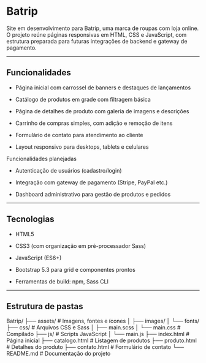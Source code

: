 # Batrip

Site em desenvolvimento para Batrip, uma marca de roupas com loja online. O projeto reúne páginas responsivas em HTML, CSS e JavaScript, com estrutura preparada para futuras integrações de backend e gateway de pagamento.

---

## Funcionalidades

- Página inicial com carrossel de banners e destaques de lançamentos

- Catálogo de produtos em grade com filtragem básica

- Página de detalhes de produto com galeria de imagens e descrições

- Carrinho de compras simples, com adição e remoção de itens

- Formulário de contato para atendimento ao cliente

- Layout responsivo para desktops, tablets e celulares

Funcionalidades planejadas

- Autenticação de usuários (cadastro/login)

- Integração com gateway de pagamento (Stripe, PayPal etc.)

- Dashboard administrativo para gestão de produtos e pedidos


---

## Tecnologias

- HTML5

- CSS3 (com organização em pré-processador Sass)

- JavaScript (ES6+)

- Bootstrap 5.3 para grid e componentes prontos

- Ferramentas de build: npm, Sass CLI

---

## Estrutura de pastas

Batrip/
├── assets/             # Imagens, fontes e ícones
│   ├── images/
│   └── fonts/
├── css/                # Arquivos CSS e Sass
│   ├── main.scss
│   └── main.css        # Compilado
├── js/                 # Scripts JavaScript
│   └── main.js
├── index.html          # Página inicial
├── catalogo.html       # Listagem de produtos
├── produto.html        # Detalhes do produto
├── contato.html        # Formulário de contato
└── README.md           # Documentação do projeto

